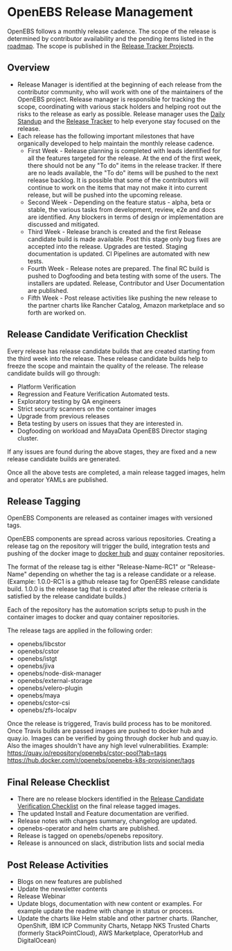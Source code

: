 # OpenEBS Release Management

OpenEBS follows a monthly release cadence. The scope of the release is determined by contributor availability and the pending items listed in the [roadmap](../../ROADMAP.md). The scope is published in the [Release Tracker Projects](https://github.com/openebs/openebs/projects). 

## Overview

* Release Manager is identified at the beginning of each release from the contributor community, who will work with one of the maintainers of the OpenEBS project. Release manager is responsible for tracking the scope, coordinating with various stack holders and helping root out the risks to the release as early as possible. Release manager uses the [Daily Standup](https://github.com/openebs/openebs/tree/master/community#regular-standup-and-release-cadence-meetings) and the [Release Tracker](https://github.com/openebs/openebs/projects) to help everyone stay focused on the release.  
* Each release has the following important milestones that have organically developed to help maintain the monthly release cadence. 
  * First Week - Release planning is completed with leads identified for all the features targeted for the release. At the end of the first week, there should not be any "To do" items in the release tracker. If there are no leads available, the "To do" items will be pushed to the next release backlog. It is possible that some of the contributors will continue to work on the items that may not make it into current release, but will be pushed into the upcoming release. 
  * Second Week - Depending on the feature status - alpha, beta or stable, the various tasks from development, review, e2e and docs are identified. Any blockers in terms of design or implementation are discussed and mitigated.
  * Third Week - Release branch is created and the first Release candidate build is made available. Post this stage only bug fixes are accepted into the release. Upgrades are tested. Staging documentation is updated. CI Pipelines are automated with new tests. 
  * Fourth Week - Release notes are prepared. The final RC build is pushed to Dogfooding and beta testing with some of the users. The installers are updated. Release, Contributor and User Documentation are published. 
  * Fifth Week - Post release activities like pushing the new release to the partner charts like Rancher Catalog, Amazon marketplace and so forth are worked on. 

## Release Candidate Verification Checklist

Every release has release candidate builds that are created starting from the third week into the release. These release candidate builds help to freeze the scope and maintain the quality of the release. The release candidate builds will go through:
- Platform Verification 
- Regression and Feature Verification Automated tests.
- Exploratory testing by QA engineers
- Strict security scanners on the container images
- Upgrade from previous releases
- Beta testing by users on issues that they are interested in. 
- Dogfooding on workload and MayaData OpenEBS Director staging cluster. 

If any issues are found during the above stages, they are fixed and a new release candidate builds are generated. 

Once all the above tests are completed, a main release tagged images, helm and operator YAMLs are published.

## Release Tagging

OpenEBS Components are released as container images with versioned tags. 

OpenEBS components are spread across various repositories. Creating a release tag on the repository will trigger the build, integration tests and pushing of the docker image to [docker hub](https://hub.docker.com/u/openebs) and [quay](https://quay.io/organization/openebs/) container repositories. 

The format of the release tag is either "Release-Name-RC1" or "Release-Name" depending on whether the tag is a release candidate or a release. (Example: 1.0.0-RC1 is a github release tag for OpenEBS release candidate build. 1.0.0 is the release tag that is created after the release criteria is satisfied by the release candidate builds.)

Each of the repository has the automation scripts setup to push in the container images to docker and quay container repositories. 

The release tags are applied in the following order:
- openebs/libcstor
- openebs/cstor
- openebs/istgt
- openebs/jiva
- openebs/node-disk-manager
- openebs/external-storage
- openebs/velero-plugin
- openebs/maya
- openebs/cstor-csi
- openebs/zfs-localpv

Once the release is triggered, Travis build process has to be monitored. Once Travis builds are passed images are pushed to docker hub and quay.io. Images can be verified by going through docker hub and quay.io. Also the images shouldn't have any high level vulnerabilities.
Example:
https://quay.io/repository/openebs/cstor-pool?tab=tags
https://hub.docker.com/r/openebs/openebs-k8s-provisioner/tags

## Final Release Checklist
- There are no release blockers identified in the [Release Candidate Verification Checklist](#release-candidate-verification-checklist) on the final release tagged images.
- The updated Install and Feature documentation are verified. 
- Release notes with changes summary, changelog are updated. 
- openebs-operator and helm charts are published.
- Release is tagged on openebs/openebs repository.
- Release is announced on slack, distribution lists and social media

## Post Release Activities
- Blogs on new features are published
- Update the newsletter contents
- Release Webinar
- Update blogs, documentation with new content or examples. For example update the readme with change in status or process. 
- Update the charts like Helm stable and other partner charts. (Rancher, OpenShift, IBM ICP Community Charts, Netapp NKS Trusted Charts (formerly StackPointCloud), AWS Marketplace, OperatorHub and DigitalOcean)

